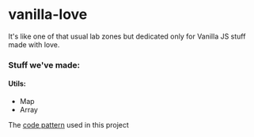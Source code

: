 # vanilla-love #

It's like one of that usual lab zones but dedicated only for Vanilla JS stuff made with love.

### Stuff we've made: ###

#### Utils: ####
* Map
* Array

The [code pattern](https://github.com/renatoluna/oojavascript) used in this project
